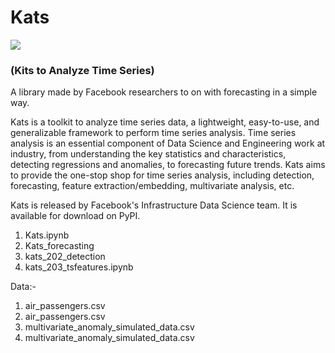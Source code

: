 # Kats

<img src='https://raw.githubusercontent.com/facebookresearch/Kats/master/kats_logo.svg'>

### (Kits to Analyze Time Series) 
A library made by Facebook researchers to on with forecasting in a simple way.


Kats is a toolkit to analyze time series data, a lightweight, easy-to-use, and generalizable framework to perform time series analysis. 
Time series analysis is an essential component of Data Science and Engineering work at industry, from understanding the key statistics 
and characteristics, detecting regressions and anomalies, to forecasting future trends. Kats aims to provide the one-stop shop for time 
series analysis, including detection, forecasting, feature extraction/embedding, multivariate analysis, etc.

Kats is released by Facebook's Infrastructure Data Science team. It is available for download on PyPI.

1. Kats.ipynb
2. Kats_forecasting
3. kats_202_detection
4. kats_203_tsfeatures.ipynb



Data:-
1. air_passengers.csv
2. air_passengers.csv
3. multivariate_anomaly_simulated_data.csv
4. multivariate_anomaly_simulated_data.csv
